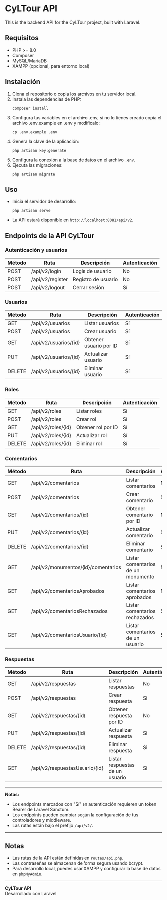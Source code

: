 # CyLTour API

This is the backend API for the CyLTour project, built with Laravel.

## Requisitos

- PHP >= 8.0
- Composer
- MySQL/MariaDB
- XAMPP (opcional, para entorno local)

## Instalación

1. Clona el repositorio o copia los archivos en tu servidor local.
2. Instala las dependencias de PHP:
    ```
    composer install
    ```
3. Configura tus variables en el archivo .env, si no lo tienes creado copia el archivo .env.example en .env y modificalo:
    ```
    cp .env.example .env
    ```
4. Genera la clave de la aplicación:
    ```
    php artisan key:generate
    ```
5. Configura la conexión a la base de datos en el archivo `.env`.
6. Ejecuta las migraciones:
    ```
    php artisan migrate
    ```

## Uso

- Inicia el servidor de desarrollo:
    ```
    php artisan serve
    ```
- La API estará disponible en `http://localhost:8081/api/v2`.

## Endpoints de la API CyLTour

### Autenticación y usuarios

| Método | Ruta                        | Descripción                        | Autenticación |
|--------|-----------------------------|------------------------------------|---------------|
| POST   | /api/v2/login               | Login de usuario                   | No            |
| POST   | /api/v2/register            | Registro de usuario                | No            |
| POST   | /api/v2/logout              | Cerrar sesión                      | Sí            |

### Usuarios

| Método | Ruta                        | Descripción                        | Autenticación |
|--------|-----------------------------|------------------------------------|---------------|
| GET    | /api/v2/usuarios            | Listar usuarios                    | Sí            |
| POST   | /api/v2/usuarios            | Crear usuario                      | Sí            |
| GET    | /api/v2/usuarios/{id}       | Obtener usuario por ID             | Sí            |
| PUT    | /api/v2/usuarios/{id}       | Actualizar usuario                 | Sí            |
| DELETE | /api/v2/usuarios/{id}       | Eliminar usuario                   | Sí            |

### Roles

| Método | Ruta                        | Descripción                        | Autenticación |
|--------|-----------------------------|------------------------------------|---------------|
| GET    | /api/v2/roles               | Listar roles                       | Sí            |
| POST   | /api/v2/roles               | Crear rol                          | Sí            |
| GET    | /api/v2/roles/{id}          | Obtener rol por ID                 | Sí            |
| PUT    | /api/v2/roles/{id}          | Actualizar rol                     | Sí            |
| DELETE | /api/v2/roles/{id}          | Eliminar rol                       | Sí            |

### Comentarios

| Método | Ruta                                      | Descripción                                 | Autenticación |
|--------|-------------------------------------------|---------------------------------------------|---------------|
| GET    | /api/v2/comentarios                       | Listar comentarios                          | No            |
| POST   | /api/v2/comentarios                       | Crear comentario                            | Si            |
| GET    | /api/v2/comentarios/{id}                  | Obtener comentario por ID                   | No            |
| PUT    | /api/v2/comentarios/{id}                  | Actualizar comentario                       | Si            |
| DELETE | /api/v2/comentarios/{id}                  | Eliminar comentario                         | Si            |
| GET    | /api/v2/monumentos/{id}/comentarios       | Listar comentarios de un monumento          | No            |
| GET    | /api/v2/comentariosAprobados              | Listar comentarios aprobados                | No            |
| GET    | /api/v2/comentariosRechazados             | Listar comentarios rechazados               | Si            |
| GET    | /api/v2/comentariosUsuario/{id}           | Listar comentarios de un usuario            | Si            |

### Respuestas

| Método | Ruta                            | Descripción                        | Autenticación |
|--------|---------------------------------|------------------------------------|---------------|
| GET    | /api/v2/respuestas              | Listar respuestas                  | No            |
| POST   | /api/v2/respuestas              | Crear respuesta                    | Si            |
| GET    | /api/v2/respuestas/{id}         | Obtener respuesta por ID           | No            |
| PUT    | /api/v2/respuestas/{id}         | Actualizar respuesta               | Si            |
| DELETE | /api/v2/respuestas/{id}         | Eliminar respuesta                 | Si            |
| GET    | /api/v2/respuestasUsuario/{id}  | Listar respuestas de un usuario    | Si            |

---

**Notas:**
- Los endpoints marcados con "Sí" en autenticación requieren un token Bearer de Laravel Sanctum.
- Los endpoints pueden cambiar según la configuración de tus controladores y middleware.
- Las rutas están bajo el prefijo `/api/v2/`.

---

## Notas

- Las rutas de la API están definidas en `routes/api.php`.
- Las contraseñas se almacenan de forma segura usando bcrypt.
- Para desarrollo local, puedes usar XAMPP y configurar la base de datos en `phpMyAdmin`.

---

**CyLTour API**  
Desarrollado con Laravel
